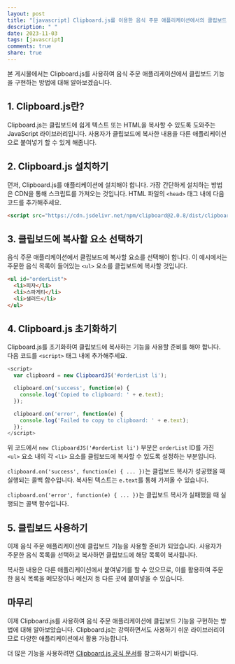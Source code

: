 ```yaml
---
layout: post
title: "[javascript] Clipboard.js를 이용한 음식 주문 애플리케이션에서의 클립보드 기능 구현 방법"
description: " "
date: 2023-11-03
tags: [javascript]
comments: true
share: true
---
```


본 게시물에서는 Clipboard.js를 사용하여 음식 주문 애플리케이션에서 클립보드 기능을 구현하는 방법에 대해 알아보겠습니다.

## 1. Clipboard.js란?

Clipboard.js는 클립보드에 쉽게 텍스트 또는 HTML을 복사할 수 있도록 도와주는 JavaScript 라이브러리입니다. 사용자가 클립보드에 복사한 내용을 다른 애플리케이션으로 붙여넣기 할 수 있게 해줍니다.

## 2. Clipboard.js 설치하기

먼저, Clipboard.js를 애플리케이션에 설치해야 합니다. 가장 간단하게 설치하는 방법은 CDN을 통해 스크립트를 가져오는 것입니다. HTML 파일의 `<head>` 태그 내에 다음 코드를 추가해주세요.

```html
<script src="https://cdn.jsdelivr.net/npm/clipboard@2.0.8/dist/clipboard.min.js"></script>
```

## 3. 클립보드에 복사할 요소 선택하기

음식 주문 애플리케이션에서 클립보드에 복사할 요소를 선택해야 합니다. 이 예시에서는 주문한 음식 목록이 들어있는 `<ul>` 요소를 클립보드에 복사할 것입니다.

```html
<ul id="orderList">
  <li>피자</li>
  <li>스파게티</li>
  <li>샐러드</li>
</ul>
```

## 4. Clipboard.js 초기화하기

Clipboard.js를 초기화하여 클립보드에 복사하는 기능을 사용할 준비를 해야 합니다. 다음 코드를 `<script>` 태그 내에 추가해주세요.

```javascript
<script>
  var clipboard = new ClipboardJS('#orderList li');

  clipboard.on('success', function(e) {
    console.log('Copied to clipboard: ' + e.text);
  });

  clipboard.on('error', function(e) {
    console.log('Failed to copy to clipboard: ' + e.text);
  });
</script>
```

위 코드에서 `new ClipboardJS('#orderList li')` 부분은 `orderList` ID를 가진 `<ul>` 요소 내의 각 `<li>` 요소를 클립보드에 복사할 수 있도록 설정하는 부분입니다.

`clipboard.on('success', function(e) { ... })`는 클립보드 복사가 성공했을 때 실행되는 콜백 함수입니다. 복사된 텍스트는 `e.text`를 통해 가져올 수 있습니다.

`clipboard.on('error', function(e) { ... })`는 클립보드 복사가 실패했을 때 실행되는 콜백 함수입니다.

## 5. 클립보드 사용하기

이제 음식 주문 애플리케이션에 클립보드 기능을 사용할 준비가 되었습니다. 사용자가 주문한 음식 목록을 선택하고 복사하면 클립보드에 해당 목록이 복사됩니다.

복사한 내용은 다른 애플리케이션에서 붙여넣기를 할 수 있으므로, 이를 활용하여 주문한 음식 목록을 메모장이나 메신저 등 다른 곳에 붙여넣을 수 있습니다.

## 마무리

이제 Clipboard.js를 사용하여 음식 주문 애플리케이션에 클립보드 기능을 구현하는 방법에 대해 알아보았습니다. Clipboard.js는 강력하면서도 사용하기 쉬운 라이브러리이므로 다양한 애플리케이션에서 활용 가능합니다.

더 많은 기능을 사용하려면 [Clipboard.js 공식 문서](https://clipboardjs.com/)를 참고하시기 바랍니다.